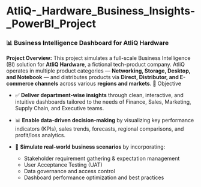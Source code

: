 # AtliQ-_Hardware_Business_Insights-_PowerBI_Project
### 📊 Business Intelligence Dashboard for AtliQ Hardware

**Project Overview:**
This project simulates a full-scale Business Intelligence (BI) solution for **AtliQ Hardware**, a fictional tech-product company. AtliQ operates in multiple product categories — **Networking, Storage, Desktop, and Notebook** — and distributes products via **Direct, Distributor, and E-commerce channels** across various **regions and markets**.
🧠 Objective

* ✅ **Deliver department-wise insights** through clean, interactive, and intuitive dashboards tailored to the needs of Finance, Sales, Marketing, Supply Chain, and Executive teams.
* 📊 **Enable data-driven decision-making** by visualizing key performance indicators (KPIs), sales trends, forecasts, regional comparisons, and profit/loss analytics.
* 🎯 **Simulate real-world business scenarios** by incorporating:

  * Stakeholder requirement gathering & expectation management
  * User Acceptance Testing (UAT)
  * Data governance and access control
  * Dashboard performance optimization and best practices




